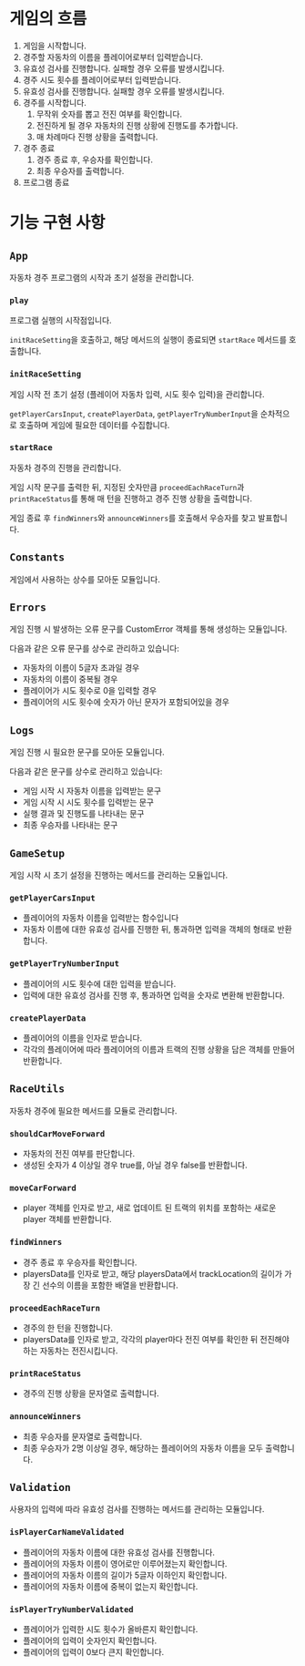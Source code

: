 # 게임의 흐름

1. 게임을 시작합니다.
2. 경주할 자동차의 이름을 플레이어로부터 입력받습니다.
3. 유효성 검사를 진행합니다. 실패할 경우 오류를 발생시킵니다.
4. 경주 시도 횟수를 플레이어로부터 입력받습니다.
5. 유효성 검사를 진행합니다. 실패할 경우 오류를 발생시킵니다.
6. 경주를 시작합니다.
   1. 무작위 숫자를 뽑고 전진 여부를 확인합니다.
   2. 전진하게 될 경우 자동차의 진행 상황에 진행도를 추가합니다.
   3. 매 차례마다 진행 상황을 출력합니다.
7. 경주 종료
   1. 경주 종료 후, 우승자를 확인합니다.
   2. 최종 우승자를 출력합니다.
8. 프로그램 종료

# 기능 구현 사항

## `App`

자동차 경주 프로그램의 시작과 초기 설정을 관리합니다.

### `play`

프로그램 실행의 시작점입니다.

`initRaceSetting`을 호출하고, 해당 메서드의 실행이 종료되면 `startRace` 메서드를 호출합니다.

### `initRaceSetting`

게임 시작 전 초기 설정 (플레이어 자동차 입력, 시도 횟수 입력)을 관리합니다.

`getPlayerCarsInput`, `createPlayerData`, `getPlayerTryNumberInput`을 순차적으로 호출하며 게임에 필요한 데이터를 수집합니다.

### `startRace`

자동차 경주의 진행을 관리합니다.

게임 시작 문구를 출력한 뒤, 지정된 숫자만큼 `proceedEachRaceTurn`과 `printRaceStatus`를 통해 매 턴을 진행하고 경주 진행 상황을 출력합니다.

게임 종료 후 `findWinners`와 `announceWinners`를 호출해서 우승자를 찾고 발표합니다.

## `Constants`

게임에서 사용하는 상수를 모아둔 모듈입니다.

## `Errors`

게임 진행 시 발생하는 오류 문구를 CustomError 객체를 통해 생성하는 모듈입니다.

다음과 같은 오류 문구를 상수로 관리하고 있습니다:

- 자동차의 이름이 5글자 초과일 경우
- 자동차의 이름이 중복될 경우
- 플레이어가 시도 횟수로 0을 입력할 경우
- 플레이어의 시도 횟수에 숫자가 아닌 문자가 포함되어있을 경우

## `Logs`

게임 진행 시 필요한 문구를 모아둔 모듈입니다.

다음과 같은 문구를 상수로 관리하고 있습니다:

- 게임 시작 시 자동차 이름을 입력받는 문구
- 게임 시작 시 시도 횟수를 입력받는 문구
- 실행 결과 및 진행도를 나타내는 문구
- 최종 우승자를 나타내는 문구

## `GameSetup`

게임 시작 시 초기 설정을 진행하는 메서드를 관리하는 모듈입니다.

### `getPlayerCarsInput`

- 플레이어의 자동차 이름을 입력받는 함수입니다
- 자동차 이름에 대한 유효성 검사를 진행한 뒤, 통과하면 입력을 객체의 형태로 반환합니다.

### `getPlayerTryNumberInput`

- 플레이어의 시도 횟수에 대한 입력을 받습니다.
- 입력에 대한 유효성 검사를 진행 후, 통과하면 입력을 숫자로 변환해 반환합니다.

### `createPlayerData`

- 플레이어의 이름을 인자로 받습니다.
- 각각의 플레이어에 따라 플레이어의 이름과 트랙의 진행 상황을 담은 객체를 만들어 반환합니다.

## `RaceUtils`

자동차 경주에 필요한 메서드를 모듈로 관리합니다.

### `shouldCarMoveForward`

- 자동차의 전진 여부를 판단합니다.
- 생성된 숫자가 4 이상일 경우 true를, 아닐 경우 false를 반환합니다.

### `moveCarForward`

- player 객체를 인자로 받고, 새로 업데이트 된 트랙의 위치를 포함하는 새로운 player 객체를 반환합니다.

### `findWinners`

- 경주 종료 후 우승자를 확인합니다.
- playersData를 인자로 받고, 해당 playersData에서 trackLocation의 길이가 가장 긴 선수의 이름을 포함한 배열을 반환합니다.

### `proceedEachRaceTurn`

- 경주의 한 턴을 진행합니다.
- playersData를 인자로 받고, 각각의 player마다 전진 여부를 확인한 뒤 전진해야 하는 자동차는 전진시킵니다.

### `printRaceStatus`

- 경주의 진행 상황을 문자열로 출력합니다.

### `announceWinners`

- 최종 우승자를 문자열로 출력합니다.
- 최종 우승자가 2명 이상일 경우, 해당하는 플레이어의 자동차 이름을 모두 출력합니다.

## `Validation`

사용자의 입력에 따라 유효성 검사를 진행하는 메서드를 관리하는 모듈입니다.

### `isPlayerCarNameValidated`

- 플레이어의 자동차 이름에 대한 유효성 검사를 진행합니다.
- 플레이어의 자동차 이름이 영어로만 이루어졌는지 확인합니다.
- 플레이어의 자동차 이름의 길이가 5글자 이하인지 확인합니다.
- 플레이어의 자동차 이름에 중복이 없는지 확인합니다.

### `isPlayerTryNumberValidated`

- 플레이어가 입력한 시도 횟수가 올바른지 확인합니다.
- 플레이어의 입력이 숫자인지 확인합니다.
- 플레이어의 입력이 0보다 큰지 확인합니다.
